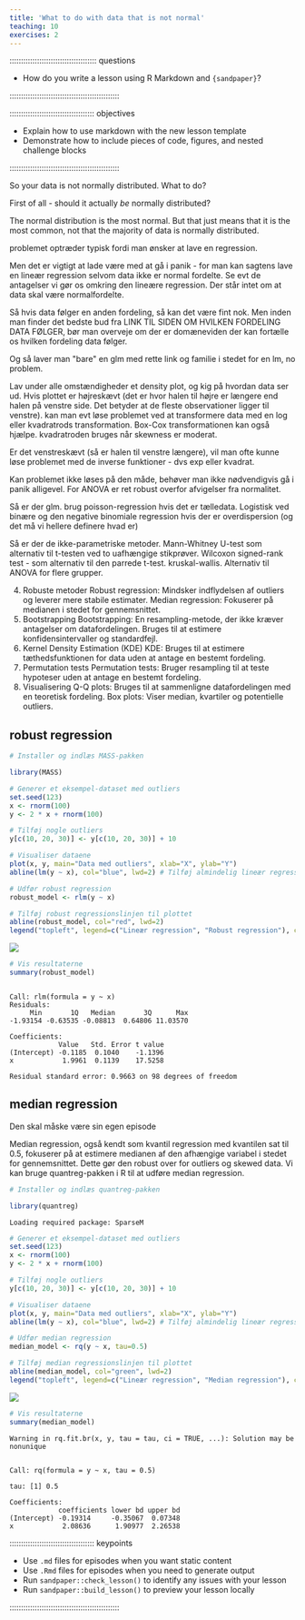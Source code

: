 ```yaml
---
title: 'What to do with data that is not normal'
teaching: 10
exercises: 2
---
```


:::::::::::::::::::::::::::::::::::::: questions 

- How do you write a lesson using R Markdown and `{sandpaper}`?

::::::::::::::::::::::::::::::::::::::::::::::::

::::::::::::::::::::::::::::::::::::: objectives

- Explain how to use markdown with the new lesson template
- Demonstrate how to include pieces of code, figures, and nested challenge blocks

::::::::::::::::::::::::::::::::::::::::::::::::

So your data is not normally distributed. What to do?

First of all - should it actually _be_ normally distributed?

The normal distribution is the most normal. But that just means that it is the
most common, not that the majority of data is normally distributed. 

problemet optræder typisk fordi man ønsker at lave en regression. 

Men det er vigtigt at lade være med at gå i panik - for man kan sagtens lave
en lineær regression selvom data ikke er normal fordelte. Se evt de antagelser
vi gør os omkring den lineære regression. Der står intet om at data skal være
normalfordelte.

Så hvis data følger en anden fordeling, så kan det være fint nok. Men inden
man finder det bedste bud fra LINK TIL SIDEN OM HVILKEN FORDELING DATA FØLGER, 
bør man overveje om der er domæneviden der kan fortælle os hvilken fordeling
data følger.

Og så laver man "bare" en glm med rette link og familie i stedet for en lm, no 
problem.

Lav under alle omstændigheder et density plot, og kig på hvordan data ser ud.
Hvis plottet er højreskævt (det er hvor halen til højre er længere  end halen 
på venstre side. Det betyder at de fleste observationer ligger til venstre).
kan man evt løse problemet ved at transformere data med en log eller kvadratrods 
transformation. Box-Cox transformationen kan også hjælpe. kvadratroden bruges
når skewness er moderat.

Er det venstreskævt (så er halen til venstre længere), vil man ofte kunne løse 
problemet med de inverse funktioner - dvs exp eller kvadrat.

Kan problemet ikke løses på den måde, behøver man ikke nødvendigvis gå i panik 
alligevel. For ANOVA er ret robust overfor afvigelser fra normalitet.


Så er der glm. brug poisson-regression hvis det er tælledata.
Logistisk ved binære og den negative binomiale regression hvis der er overdispersion (og det 
må vi hellere definere hvad er)

Så er der de ikke-parametriske metoder. Mann-Whitney U-test som alternativ til
t-testen ved to uafhængige stikprøver.
Wilcoxon signed-rank test - som alternativ til den parrede t-test.
kruskal-wallis. Alternativ til ANOVA for flere grupper.


4. Robuste metoder
Robust regression: Mindsker indflydelsen af outliers og leverer mere stabile estimater.
Median regression: Fokuserer på medianen i stedet for gennemsnittet.
5. Bootstrapping
Bootstrapping: En resampling-metode, der ikke kræver antagelser om datafordelingen. Bruges til at estimere konfidensintervaller og standardfejl.
6. Kernel Density Estimation (KDE)
KDE: Bruges til at estimere tæthedsfunktionen for data uden at antage en bestemt fordeling.
7. Permutation tests
Permutation tests: Bruger resampling til at teste hypoteser uden at antage en bestemt fordeling.
8. Visualisering
Q-Q plots: Bruges til at sammenligne datafordelingen med en teoretisk fordeling.
Box plots: Viser median, kvartiler og potentielle outliers.

## robust regression


``` r
# Installer og indlæs MASS-pakken

library(MASS)

# Generer et eksempel-dataset med outliers
set.seed(123)
x <- rnorm(100)
y <- 2 * x + rnorm(100)

# Tilføj nogle outliers
y[c(10, 20, 30)] <- y[c(10, 20, 30)] + 10

# Visualiser dataene
plot(x, y, main="Data med outliers", xlab="X", ylab="Y")
abline(lm(y ~ x), col="blue", lwd=2) # Tilføj almindelig lineær regressionslinje

# Udfør robust regression
robust_model <- rlm(y ~ x)

# Tilføj robust regressionslinjen til plottet
abline(robust_model, col="red", lwd=2)
legend("topleft", legend=c("Lineær regression", "Robust regression"), col=c("blue", "red"), lwd=2)
```

<img src="fig/un-normal-data-rendered-unnamed-chunk-1-1.png" style="display: block; margin: auto;" />

``` r
# Vis resultaterne
summary(robust_model)
```

``` output

Call: rlm(formula = y ~ x)
Residuals:
     Min       1Q   Median       3Q      Max 
-1.93154 -0.63535 -0.08813  0.64806 11.03570 

Coefficients:
            Value   Std. Error t value
(Intercept) -0.1185  0.1040    -1.1396
x            1.9961  0.1139    17.5258

Residual standard error: 0.9663 on 98 degrees of freedom
```

## median regression

Den skal måske være sin egen episode

Median regression, også kendt som kvantil regression med kvantilen sat til 0.5, fokuserer på at estimere medianen af den afhængige variabel i stedet for gennemsnittet. Dette gør den robust over for outliers og skewed data. Vi kan bruge quantreg-pakken i R til at udføre median regression.


``` r
# Installer og indlæs quantreg-pakken

library(quantreg)
```

``` output
Loading required package: SparseM
```

``` r
# Generer et eksempel-dataset med outliers
set.seed(123)
x <- rnorm(100)
y <- 2 * x + rnorm(100)

# Tilføj nogle outliers
y[c(10, 20, 30)] <- y[c(10, 20, 30)] + 10

# Visualiser dataene
plot(x, y, main="Data med outliers", xlab="X", ylab="Y")
abline(lm(y ~ x), col="blue", lwd=2) # Tilføj almindelig lineær regressionslinje

# Udfør median regression
median_model <- rq(y ~ x, tau=0.5)

# Tilføj median regressionslinjen til plottet
abline(median_model, col="green", lwd=2)
legend("topleft", legend=c("Lineær regression", "Median regression"), col=c("blue", "green"), lwd=2)
```

<img src="fig/un-normal-data-rendered-unnamed-chunk-2-1.png" style="display: block; margin: auto;" />

``` r
# Vis resultaterne
summary(median_model)
```

``` warning
Warning in rq.fit.br(x, y, tau = tau, ci = TRUE, ...): Solution may be
nonunique
```

``` output

Call: rq(formula = y ~ x, tau = 0.5)

tau: [1] 0.5

Coefficients:
            coefficients lower bd upper bd
(Intercept) -0.19314     -0.35067  0.07348
x            2.08636      1.90977  2.26538
```


::::::::::::::::::::::::::::::::::::: keypoints 

- Use `.md` files for episodes when you want static content
- Use `.Rmd` files for episodes when you need to generate output
- Run `sandpaper::check_lesson()` to identify any issues with your lesson
- Run `sandpaper::build_lesson()` to preview your lesson locally

::::::::::::::::::::::::::::::::::::::::::::::::

